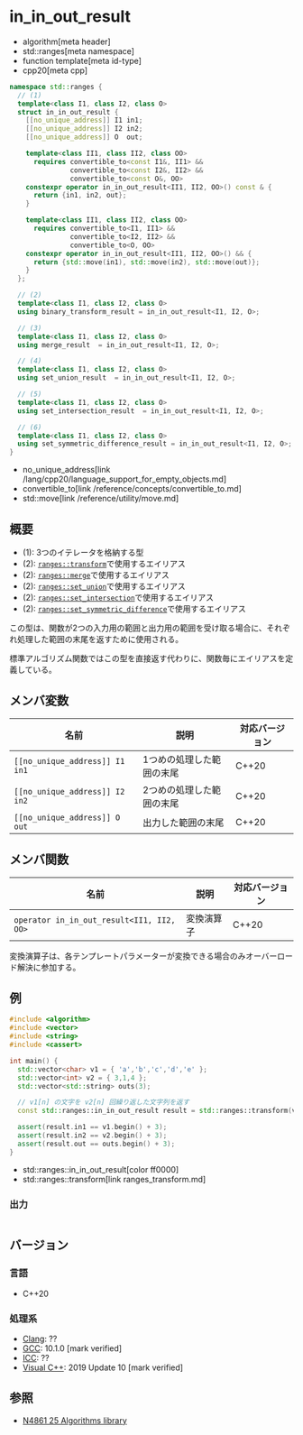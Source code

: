 # in_in_out_result
* algorithm[meta header]
* std::ranges[meta namespace]
* function template[meta id-type]
* cpp20[meta cpp]

```cpp
namespace std::ranges {
  // (1)
  template<class I1, class I2, class O>
  struct in_in_out_result {
    [[no_unique_address]] I1 in1;
    [[no_unique_address]] I2 in2;
    [[no_unique_address]] O  out;

    template<class II1, class II2, class OO>
      requires convertible_to<const I1&, II1> &&
               convertible_to<const I2&, II2> &&
               convertible_to<const O&, OO>
    constexpr operator in_in_out_result<II1, II2, OO>() const & {
      return {in1, in2, out};
    }

    template<class II1, class II2, class OO>
      requires convertible_to<I1, II1> &&
               convertible_to<I2, II2> &&
               convertible_to<O, OO>
    constexpr operator in_in_out_result<II1, II2, OO>() && {
      return {std::move(in1), std::move(in2), std::move(out)};
    }
  };

  // (2)
  template<class I1, class I2, class O>
  using binary_transform_result = in_in_out_result<I1, I2, O>;

  // (3)
  template<class I1, class I2, class O>
  using merge_result  = in_in_out_result<I1, I2, O>;

  // (4)
  template<class I1, class I2, class O>
  using set_union_result  = in_in_out_result<I1, I2, O>;

  // (5)
  template<class I1, class I2, class O>
  using set_intersection_result  = in_in_out_result<I1, I2, O>;

  // (6)
  template<class I1, class I2, class O>
  using set_symmetric_difference_result = in_in_out_result<I1, I2, O>;
}
```
* no_unique_address[link /lang/cpp20/language_support_for_empty_objects.md]
* convertible_to[link /reference/concepts/convertible_to.md]
* std::move[link /reference/utility/move.md]

## 概要
* (1): 3つのイテレータを格納する型
* (2): [`ranges::transform`](ranges_transform.md)で使用するエイリアス
* (2): [`ranges::merge`](ranges_merge.md)で使用するエイリアス
* (2): [`ranges::set_union`](ranges_set_union.md)で使用するエイリアス
* (2): [`ranges::set_intersection`](ranges_set_intersection.md)で使用するエイリアス
* (2): [`ranges::set_symmetric_difference`](ranges_set_symmetric_difference.md)で使用するエイリアス

この型は、関数が2つの入力用の範囲と出力用の範囲を受け取る場合に、それぞれ処理した範囲の末尾を返すために使用される。

標準アルゴリズム関数ではこの型を直接返す代わりに、関数毎にエイリアスを定義している。


## メンバ変数

| 名前                           | 説明                      | 対応バージョン |
|--------------------------------|---------------------------|----------------|
| `[[no_unique_address]] I1 in1` | 1つめの処理した範囲の末尾 | C++20          |
| `[[no_unique_address]] I2 in2` | 2つめの処理した範囲の末尾 | C++20          |
| `[[no_unique_address]] O out`  | 出力した範囲の末尾        | C++20          |


## メンバ関数

| 名前                                      | 説明           | 対応バージョン |
|-------------------------------------------|----------------|----------------|
| `operator in_in_out_result<II1, II2, OO>` | 変換演算子     | C++20          |

変換演算子は、各テンプレートパラメーターが変換できる場合のみオーバーロード解決に参加する。


## 例
```cpp example
#include <algorithm>
#include <vector>
#include <string>
#include <cassert>

int main() {
  std::vector<char> v1 = { 'a','b','c','d','e' };
  std::vector<int> v2 = { 3,1,4 };
  std::vector<std::string> outs(3);

  // v1[n] の文字を v2[n] 回繰り返した文字列を返す
  const std::ranges::in_in_out_result result = std::ranges::transform(v1, v2, outs.begin(), [](char a, int b) { return std::string(b, a); });

  assert(result.in1 == v1.begin() + 3);
  assert(result.in2 == v2.begin() + 3);
  assert(result.out == outs.begin() + 3);
}
```
* std::ranges::in_in_out_result[color ff0000]
* std::ranges::transform[link ranges_transform.md]

### 出力
```
```

## バージョン
### 言語
- C++20

### 処理系
- [Clang](/implementation.md#clang): ??
- [GCC](/implementation.md#gcc): 10.1.0 [mark verified]
- [ICC](/implementation.md#icc): ??
- [Visual C++](/implementation.md#visual_cpp): 2019 Update 10 [mark verified]

## 参照
- [N4861 25 Algorithms library](https://timsong-cpp.github.io/cppwp/n4861/algorithms)
